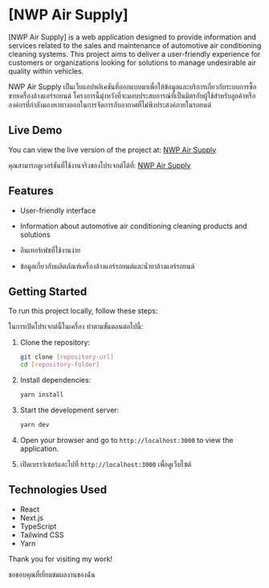 # [NWP Air Supply]

[NWP Air Supply] is a web application designed to provide information and services related to the sales and maintenance of automotive air conditioning cleaning systems. This project aims to deliver a user-friendly experience for customers or organizations looking for solutions to manage undesirable air quality within vehicles.

NWP Air Supply เป็นเว็บแอปพลิเคชันที่ออกแบบมาเพื่อให้ข้อมูลและบริการเกี่ยวกับระบบการซื้อขายเครื่องล้างแอร์รถยนต์ โครงการนี้มุ่งหวังที่จะมอบประสบการณ์ที่เป็นมิตรกับผู้ใช้สำหรับลูกค้าหรือองค์กรที่กำลังมองหาทางออกในการจัดการกับอากาศที่ไม่พึงประสงค์ภายในรถยนต์

## Live Demo

You can view the live version of the project at: [NWP Air Supply](https://nwpairsupply.netlify.app/)

คุณสามารถดูเวอร์ชันที่ใช้งานจริงของโปรเจกต์ได้ที่: [NWP Air Supply](https://nwpairsupply.netlify.app/)

## Features

- User-friendly interface
- Information about automotive air conditioning cleaning products and solutions

- อินเทอร์เฟซที่ใช้งานง่าย
- ข้อมูลเกี่ยวกับผลิตภัณฑ์เครื่องล้างแอร์รถยนต์และน้ำยาล้างแอร์รถยนต์

## Getting Started

To run this project locally, follow these steps:

ในการเปิดโปรเจกต์นี้ในเครื่อง ทำตามขั้นตอนต่อไปนี้:

1. Clone the repository:
    ```bash
    git clone [repository-url]
    cd [repository-folder]
    ```

2. Install dependencies:
    ```bash
    yarn install
    ```

3. Start the development server:
    ```bash
    yarn dev
    ```

4. Open your browser and go to `http://localhost:3000` to view the application.

4. เปิดเบราว์เซอร์และไปที่ `http://localhost:3000` เพื่อดูเว็บไซต์

## Technologies Used

- React
- Next.js
- TypeScript
- Tailwind CSS
- Yarn

Thank you for visiting my work!

ขอขอบคุณที่เยี่ยมชมผลงานของฉัน
